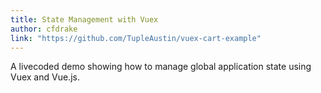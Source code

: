```yaml
---
title: State Management with Vuex
author: cfdrake
link: "https://github.com/TupleAustin/vuex-cart-example"
---
```


A livecoded demo showing how to manage global application state using Vuex and Vue.js.
